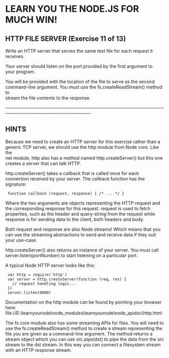  # LEARN YOU THE NODE.JS FOR MUCH WIN!  
   
 ## HTTP FILE SERVER (Exercise 11 of 13)  
   
  Write an HTTP server that serves the same text file for each request it  
  receives.  
   
  Your server should listen on the port provided by the first argument to  
  your program.  
   
  You will be provided with the location of the file to serve as the second  
  command-line argument. You must use the fs.createReadStream() method to  
  stream the file contents to the response.  
   
 ─────────────────────────────────────────────────────────────────────────────  
   
 ## HINTS  
   
  Because we need to create an HTTP server for this exercise rather than a  
  generic TCP server, we should use the http module from Node core. Like the  
  net module, http also has a method named http.createServer() but this one  
  creates a server that can talk HTTP.  
   
  http.createServer() takes a callback that is called once for each  
  connection received by your server. The callback function has the  
  signature:  
   
     function callback (request, response) { /* ... */ }  
   
  Where the two arguments are objects representing the HTTP request and the
  corresponding response for this request. request is used to fetch
  properties, such as the header and query-string from the request while
  response is for sending data to the client, both headers and body.

  Both request and response are also Node streams! Which means that you can
  use the streaming abstractions to send and receive data if they suit your
  use-case.

  http.createServer() also returns an instance of your server. You must call
  server.listen(portNumber) to start listening on a particular port.

  A typical Node HTTP server looks like this:

     var http = require('http')
     var server = http.createServer(function (req, res) {
       // request handling logic...
     })
     server.listen(8000)

  Documentation on the http module can be found by pointing your browser
  here:
  file://E:\learnyounode\node_modules\learnyounode\node_apidoc\http.html

  The fs core module also has some streaming APIs for files. You will need
  to use the fs.createReadStream() method to create a stream representing
  the file you are given as a command-line argument. The method returns a
  stream object which you can use src.pipe(dst) to pipe the data from the
  src stream to the dst stream. In this way you can connect a filesystem
  stream with an HTTP response stream.
  